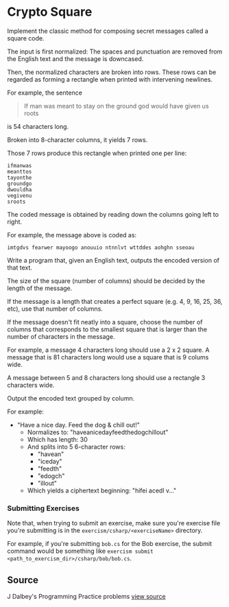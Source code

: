 # Crypto Square

Implement the classic method for composing secret messages called a square code.

The input is first normalized: The spaces and punctuation are removed
from the English text and the message is downcased.

Then, the normalized characters are broken into rows.  These rows can be
regarded as forming a rectangle when printed with intervening newlines.

For example, the sentence

> If man was meant to stay on the ground god would have given us roots

is 54 characters long.

Broken into 8-character columns, it yields 7 rows.

Those 7 rows produce this rectangle when printed one per line:

```plain
ifmanwas
meanttos
tayonthe
groundgo
dwouldha
vegivenu
sroots
```

The coded message is obtained by reading down the columns going left to
right.

For example, the message above is coded as:

```plain
imtgdvs fearwer mayoogo anouuio ntnnlvt wttddes aohghn sseoau
```

Write a program that, given an English text, outputs the encoded version
of that text.

The size of the square (number of columns) should be decided by the
length of the message.

If the message is a length that creates a perfect square (e.g. 4, 9, 16,
25, 36, etc), use that number of columns.

If the message doesn't fit neatly into a square, choose the number of
columns that corresponds to the smallest square that is larger than the
number of characters in the message.

For example, a message 4 characters long should use a 2 x 2 square. A
message that is 81 characters long would use a square that is 9 colums
wide.

A message between 5 and 8 characters long should use a rectangle 3
characters wide.

Output the encoded text grouped by column.

For example:

- "Have a nice day. Feed the dog & chill out!"
  - Normalizes to: "haveanicedayfeedthedogchillout"
  - Which has length: 30
  - And splits into 5 6-character rows:
    - "havean"
    - "iceday"
    - "feedth"
    - "edogch"
    - "illout"
  - Which yields a ciphertext beginning: "hifei acedl v…"

### Submitting Exercises

Note that, when trying to submit an exercise, make sure you're exercise file you're submitting is in the `exercism/csharp/<exerciseName>` directory.

For example, if you're submitting `bob.cs` for the Bob exercise, the submit command would be something like `exercism submit <path_to_exercism_dir>/csharp/bob/bob.cs`.
## Source

J Dalbey's Programming Practice problems [view source](http://users.csc.calpoly.edu/~jdalbey/103/Projects/ProgrammingPractice.html)
